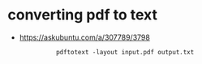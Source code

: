 # converting pdf to text
+ https://askubuntu.com/a/307789/3798

				pdftotext -layout input.pdf output.txt
